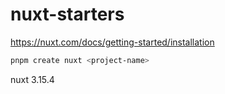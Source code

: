 # nuxt-starters

https://nuxt.com/docs/getting-started/installation

```bash
pnpm create nuxt <project-name>
```

nuxt 3.15.4
